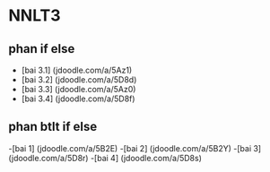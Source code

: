 # NNLT3
## phan if else
- [bai 3.1] (jdoodle.com/a/5Az1)
- [bai 3.2] (jdoodle.com/a/5D8d)
- [bai 3.3] (jdoodle.com/a/5Az0)
- [bai 3.4] (jdoodle.com/a/5D8f)

## phan btlt if else
-[bai 1] (jdoodle.com/a/5B2E)
-[bai 2] (jdoodle.com/a/5B2Y)
-[bai 3] (jdoodle.com/a/5D8r)
-[bai 4] (jdoodle.com/a/5D8s)
